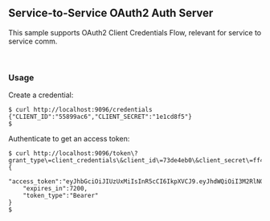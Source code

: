 ## Service-to-Service OAuth2 Auth Server

This sample supports OAuth2 Client Credentials Flow, relevant for service to service comm.

<br/>

### Usage

Create a credential:

```shell
$ curl http://localhost:9096/credentials
{"CLIENT_ID":"55899ac6","CLIENT_SECRET":"1e1cd8f5"}
$
```

Authenticate to get an access token:

```shell
$ curl http://localhost:9096/token\?grant_type\=client_credentials\&client_id\=73de4eb0\&client_secret\=ff44ccde
{
    "access_token":"eyJhbGciOiJIUzUxMiIsInR5cCI6IkpXVCJ9.eyJhdWQiOiI3M2RlNGViMCIsImV4cCI6MTYyNTc2MDE2NH0.bAsWHqwmmrk22BisWWkfDicQXnvLdkG7RVm5Y6ITWzC7fyz8fMFsYHnHwGnMWG66OyPaVgAVGLVLgzEEJtijEw",
    "expires_in":7200,
    "token_type":"Bearer"
}
$
```

<br/>

